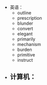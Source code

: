 - 英语：
	- outline
	- prescription
	- blunder
	- convert
	- elegant
	- primarily
	- mechanism
	- burden
	- primitive
	- instruct
- 计算机：
	-